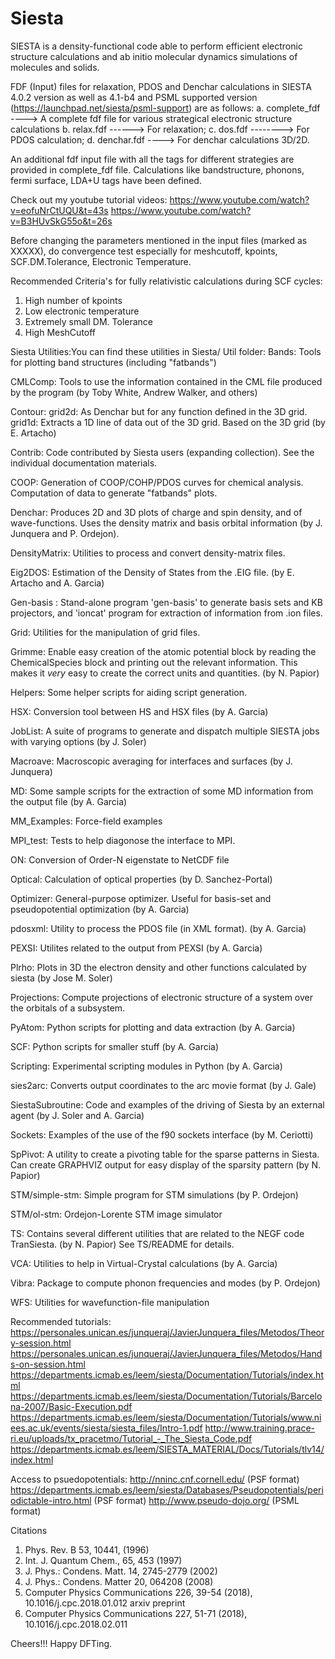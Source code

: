 # Siesta
SIESTA is a density-functional code able to perform efficient electronic structure calculations and ab initio molecular dynamics  simulations of molecules and solids.

FDF (Input) files for relaxation, PDOS and Denchar calculations in SIESTA 4.0.2 version as well as 4.1-b4 and PSML supported version (https://launchpad.net/siesta/psml-support) are as follows:
a. complete_fdf ----> A complete fdf file for various strategical electronic structure calculations
b. relax.fdf ------> For relaxation;
c. dos.fdf --------> For PDOS calculation;
d. denchar.fdf ----> For denchar calculations 3D/2D.

An additional fdf input file with all the tags for different strategies are provided in complete_fdf file. Calculations like bandstructure, phonons, fermi surface, LDA+U tags have been defined. 

Check out my youtube tutorial videos:
https://www.youtube.com/watch?v=eofuNrCtUQU&t=43s
https://www.youtube.com/watch?v=B3HUvSkG55o&t=26s

Before changing the parameters mentioned in the input files (marked as XXXXX), do convergence test especially for meshcutoff, kpoints, SCF.DM.Tolerance, Electronic Temperature.

Recommended Criteria's for fully relativistic calculations during SCF cycles:
1. High number of kpoints
2. Low electronic temperature
3. Extremely small DM. Tolerance
4. High MeshCutoff

Siesta Utilities:You can find these utilities in Siesta/ Util folder:
Bands:     Tools for plotting band structures (including "fatbands")

CMLComp: Tools to use the information contained in the CML file
         produced by the program (by Toby White, Andrew Walker,
         and others)

Contour: grid2d: As Denchar but for any function defined in the 3D
         grid.  grid1d: Extracts a 1D line of data out of the 3D grid.
         Based on the 3D grid (by E. Artacho)

Contrib: Code contributed by Siesta users (expanding collection). See
	 the individual documentation materials.

COOP: Generation of COOP/COHP/PDOS curves for chemical analysis.
      Computation of data to generate "fatbands" plots.

Denchar: Produces 2D and 3D plots of charge and spin density, and of
         wave-functions. Uses the density matrix and basis orbital
         information (by J. Junquera and P. Ordejon).

DensityMatrix: Utilities to process and convert density-matrix files.

Eig2DOS:   Estimation of the Density of States from the .EIG file.
           (by E. Artacho and A. Garcia)

Gen-basis : Stand-alone program 'gen-basis' to generate basis sets and
            KB projectors, and 'ioncat' program for extraction of
            information from .ion files.

Grid: Utilities for the manipulation of grid files.

Grimme: Enable easy creation of the atomic potential block by reading
	the ChemicalSpecies block and printing out the relevant information.
	This makes it _very_ easy to create the correct units and quantities.
	(by N. Papior)

Helpers: Some helper scripts for aiding script generation.

HSX: Conversion tool between HS and HSX files (by A. Garcia)

JobList:   A suite of programs to generate and dispatch multiple
           SIESTA jobs with varying options (by J. Soler)

Macroave: Macroscopic averaging for interfaces and surfaces (by
	  J. Junquera)

MD: Some sample scripts for the extraction of some MD information from
    the output file (by A. Garcia)

MM_Examples: Force-field examples

MPI_test:    Tests to help diagonose the interface to MPI.

ON: Conversion of Order-N eigenstate to NetCDF file

Optical: Calculation of optical properties (by D. Sanchez-Portal)

Optimizer: General-purpose optimizer. Useful for basis-set and
	   pseudopotential optimization (by A. Garcia)

pdosxml: Utility to process the PDOS file (in XML format). (by
	 A. Garcia)

PEXSI: Utilites related to the output from PEXSI (by A. Garcia)

Plrho: Plots in 3D the electron density and other functions
       calculated by siesta (by Jose M. Soler)

Projections: Compute projections of electronic structure of a system
	     over the orbitals of a subsystem.

PyAtom: Python scripts for plotting and data extraction (by A. Garcia)

SCF: Python scripts for smaller stuff (by A. Garcia)

Scripting: Experimental scripting modules in Python (by A. Garcia)

sies2arc: Converts output coordinates to the arc movie format (by
	  J. Gale)

SiestaSubroutine: Code and examples of the driving of Siesta by an
                  external agent (by J. Soler and A. Garcia)

Sockets: Examples of the use of the f90 sockets interface (by M. Ceriotti)

SpPivot: A utility to create a pivoting table for the sparse
	 patterns in Siesta. Can create GRAPHVIZ output for easy
	 display of the sparsity pattern (by N. Papior)

STM/simple-stm:   Simple program for STM simulations (by P. Ordejon)

STM/ol-stm:  Ordejon-Lorente STM image simulator

TS: Contains several different utilities that are related to
    the NEGF code TranSiesta. (by N. Papior)
    See TS/README for details.

VCA: Utilities to help in Virtual-Crystal calculations (by A. Garcia)

Vibra: Package to compute phonon frequencies and modes (by P. Ordejon)

WFS: Utilities for wavefunction-file manipulation

Recommended tutorials:
https://personales.unican.es/junqueraj/JavierJunquera_files/Metodos/Theory-session.html
https://personales.unican.es/junqueraj/JavierJunquera_files/Metodos/Hands-on-session.html
https://departments.icmab.es/leem/siesta/Documentation/Tutorials/index.html
https://departments.icmab.es/leem/siesta/Documentation/Tutorials/Barcelona-2007/Basic-Execution.pdf
https://departments.icmab.es/leem/siesta/Documentation/Tutorials/www.niees.ac.uk/events/siesta/siesta_files/Intro-1.pdf
http://www.training.prace-ri.eu/uploads/tx_pracetmo/Tutorial_-_The_Siesta_Code.pdf
https://departments.icmab.es/leem/SIESTA_MATERIAL/Docs/Tutorials/tlv14/index.html

Access to psuedopotentials:
http://nninc.cnf.cornell.edu/ (PSF format)
https://departments.icmab.es/leem/siesta/Databases/Pseudopotentials/periodictable-intro.html (PSF format)
http://www.pseudo-dojo.org/ (PSML format)

Citations
1. Phys. Rev. B 53, 10441, (1996)
2. Int. J. Quantum Chem., 65, 453 (1997)
3. J. Phys.: Condens. Matt. 14, 2745-2779 (2002)
4. J. Phys.: Condens. Matter 20, 064208 (2008)
5. Computer Physics Communications 226, 39-54 (2018), 10.1016/j.cpc.2018.01.012 arxiv preprint
6. Computer Physics Communications 227, 51-71 (2018), 10.1016/j.cpc.2018.02.011

Cheers!!!
Happy DFTing.
